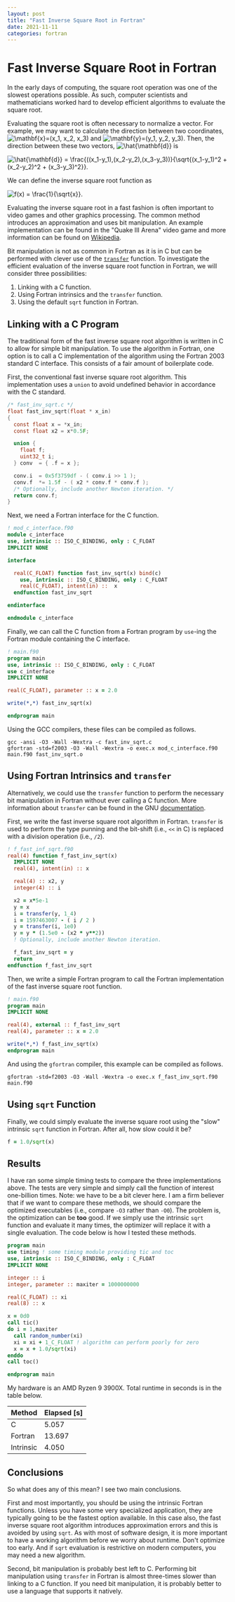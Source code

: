 ```yaml
---
layout: post
title: "Fast Inverse Square Root in Fortran"
date: 2021-11-11
categories: fortran
---
```


# Fast Inverse Square Root in Fortran

In the early days of computing, the square root operation was one of the slowest operations possible. As such, computer scientists and mathematicians worked hard to develop efficient algorithms to evaluate the square root.

Evaluating the square root is often necessary to normalize a vector. For example, we may want to calculate the direction between two coordinates, <img src="https://i.upmath.me/svg/%5Cmathbf%7Bx%7D%3D(x_1%2C%20x_2%2C%20x_3)" alt="\mathbf{x}=(x_1, x_2, x_3)" /> and <img src="https://i.upmath.me/svg/%5Cmathbf%7By%7D%3D(y_1%2C%20y_2%2C%20y_3)" alt="\mathbf{y}=(y_1, y_2, y_3)" />. Then, the direction between these two vectors, <img src="https://i.upmath.me/svg/%5Chat%7B%5Cmathbf%7Bd%7D%7D" alt="\hat{\mathbf{d}}" /> is

<img src="https://i.upmath.me/svg/%20%5Chat%7B%5Cmathbf%7Bd%7D%7D%20%3D%20%5Cfrac%7B((x_1-y_1)%2C(x_2-y_2)%2C(x_3-y_3))%7D%7B%5Csqrt%7B(x_1-y_1)%5E2%20%2B%20(x_2-y_2)%5E2%20%2B%20(x_3-y_3)%5E2%7D%7D.%20" alt=" \hat{\mathbf{d}} = \frac{((x_1-y_1),(x_2-y_2),(x_3-y_3))}{\sqrt{(x_1-y_1)^2 + (x_2-y_2)^2 + (x_3-y_3)^2}}. " />

We can define the inverse square root function as

<img src="https://i.upmath.me/svg/%20f(x)%20%3D%20%5Cfrac%7B1%7D%7B%5Csqrt%7Bx%7D%7D.%20" alt=" f(x) = \frac{1}{\sqrt{x}}. " />


Evaluating the inverse square root in a fast fashion is often important to video games and other graphics processing. The common method introduces an approximation and uses bit manipulation. An example implementation can be found in the "Quake III Arena" video game and more information can be found on [Wikipedia](https://en.wikipedia.org/wiki/Fast_inverse_square_root).

Bit manipulation is not as common in Fortran as it is in C but can be performed with clever use of the [`transfer`](https://gcc.gnu.org/onlinedocs/gfortran/TRANSFER.html) function. To investigate the efficient evaluation of the inverse square root function in Fortran, we will consider three possibilities:
1. Linking with a C function.
1. Using Fortran intrinsics and the `transfer` function.
1. Using the default `sqrt` function in Fortran.

## Linking with a C Program

The traditional form of the fast inverse square root algorithm is written in C to allow for simple bit manipulation. To use the algorithm in Fortran, one option is to call a C implementation of the algorithm using the Fortran 2003 standard C interface. This consists of a fair amount of boilerplate code.

First, the conventional fast inverse square root algorithm. This implementation uses a `union` to avoid undefined behavior in accordance with the C standard.

```c
/* fast_inv_sqrt.c */
float fast_inv_sqrt(float * x_in)
{
  const float x = *x_in;
  const float x2 = x*0.5F;

  union {
    float f;
    uint32_t i;
  } conv  = { .f = x };

  conv.i  = 0x5f3759df - ( conv.i >> 1 );
  conv.f  *= 1.5f - ( x2 * conv.f * conv.f );
  /* Optionally, include another Newton iteration. */
  return conv.f;
}
```

Next, we need a Fortran interface for the C function.

```f90
! mod_c_interface.f90
module c_interface
use, intrinsic :: ISO_C_BINDING, only : C_FLOAT
IMPLICIT NONE

interface

  real(C_FLOAT) function fast_inv_sqrt(x) bind(c)
    use, intrinsic :: ISO_C_BINDING, only : C_FLOAT
    real(C_FLOAT), intent(in) ::  x
  endfunction fast_inv_sqrt

endinterface

endmodule c_interface
```

Finally, we can call the C function from a Fortran program by `use`-ing the Fortran module containing the C interface.

```f90
! main.f90
program main
use, intrinsic :: ISO_C_BINDING, only : C_FLOAT
use c_interface
IMPLICIT NONE

real(C_FLOAT), parameter :: x = 2.0

write(*,*) fast_inv_sqrt(x)

endprogram main
```

Using the GCC compilers, these files can be compiled as follows.

```
gcc -ansi -O3 -Wall -Wextra -c fast_inv_sqrt.c
gfortran -std=f2003 -O3 -Wall -Wextra -o exec.x mod_c_interface.f90 main.f90 fast_inv_sqrt.o
```

## Using Fortran Intrinsics and `transfer`

Alternatively, we could use the `transfer` function to perform the necessary bit manipulation in Fortran without ever calling a C function. More information about `transfer` can be found in the GNU [documentation](https://gcc.gnu.org/onlinedocs/gfortran/TRANSFER.html).

First, we write the fast inverse square root algorithm in Fortran. `transfer` is used to perform the type punning and the bit-shift (i.e., `<<` in C) is replaced with a division operation (i.e., `/2`).

```f90
! f_fast_inf_sqrt.f90
real(4) function f_fast_inv_sqrt(x)
  IMPLICIT NONE
  real(4), intent(in) :: x

  real(4) :: x2, y
  integer(4) :: i

  x2 = x*5e-1
  y = x
  i = transfer(y, 1_4)
  i = 1597463007 - ( i / 2 )
  y = transfer(i, 1e0)
  y = y * (1.5e0 - (x2 * y**2))
  ! Optionally, include another Newton iteration.

  f_fast_inv_sqrt = y
  return
endfunction f_fast_inv_sqrt
```

Then, we write a simple Fortran program to call the Fortran implementation of the fast inverse square root function.

```f90
! main.f90
program main
IMPLICIT NONE

real(4), external :: f_fast_inv_sqrt
real(4), parameter :: x = 2.0

write(*,*) f_fast_inv_sqrt(x)
endprogram main
```

And using the `gfortran` compiler, this example can be compiled as follows.

```
gfortran -std=f2003 -O3 -Wall -Wextra -o exec.x f_fast_inv_sqrt.f90 main.f90
```

## Using `sqrt` Function

Finally, we could simply evaluate the inverse square root using the "slow" intrinsic `sqrt` function in Fortran. After all, how slow could it be?

```f90
f = 1.0/sqrt(x)
```

## Results

I have ran some simple timing tests to compare the three implementations above. The tests are very simple and simply call the function of interest one-billion times. Note: we have to be a bit clever here. I am a firm believer that if we want to compare these methods, we should compare the optimized executables (i.e., compare `-O3` rather than `-O0`). The problem is, the optimization can be **too** good. If we simply use the intrinsic `sqrt` function and evaluate it many times, the optimizer will replace it with a single evaluation. The code below is how I tested these methods.

```f90
program main
use timing ! some timing module providing tic and toc
use, intrinsic :: ISO_C_BINDING, only : C_FLOAT
IMPLICIT NONE

integer :: i
integer, parameter :: maxiter = 1000000000

real(C_FLOAT) :: xi
real(8) :: x

x = 0d0
call tic()
do i = 1,maxiter
  call random_number(xi)
  xi = xi + 1_C_FLOAT ! algorithm can perform poorly for zero
  x = x + 1.0/sqrt(xi)
enddo
call toc()

endprogram main
```

My hardware is an AMD Ryzen 9 3900X. Total runtime in seconds is in the table below.

| Method | Elapsed [s] |
| -------|-------------|
| C      | 5.057       |
| Fortran| 13.697      |
| Intrinsic| 4.050 |

## Conclusions

So what does any of this mean? I see two main conclusions.

First and most importantly, you should be using the intrinsic Fortran functions. Unless you have some very specialized application, they are typically going to be the fastest option available. In this case also, the fast inverse square root algorithm introduces approximation errors and this is avoided by using `sqrt`. As with most of software design, it is more important to have a working algorithm before we worry about runtime. Don't optimize too early. And if `sqrt` evaluation is restrictive on modern computers, you may need a new algorithm.

Second, bit manipulation is probably best left to C. Performing bit manipulation using `transfer` in Fortran is almost three-times slower than linking to a C function. If you need bit manipulation, it is probably better to use a language that supports it natively.
